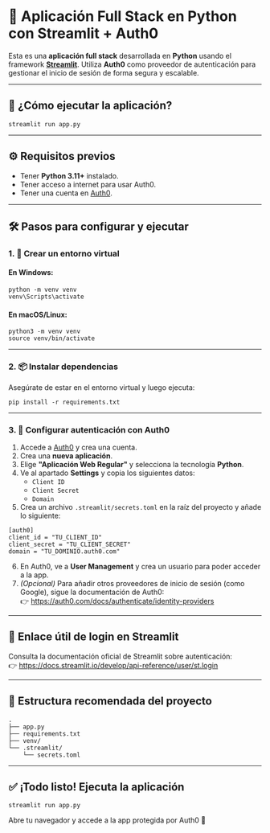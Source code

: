 # 🔐 Aplicación Full Stack en Python con Streamlit + Auth0

Esta es una **aplicación full stack** desarrollada en **Python** usando el framework **[Streamlit](https://streamlit.io/)**. Utiliza **Auth0** como proveedor de autenticación para gestionar el inicio de sesión de forma segura y escalable.

---

## 🚀 ¿Cómo ejecutar la aplicación?

```
streamlit run app.py
```

---

## ⚙️ Requisitos previos

- Tener **Python 3.11+** instalado.
- Tener acceso a internet para usar Auth0.
- Tener una cuenta en [Auth0](https://auth0.com/).

---

## 🛠️ Pasos para configurar y ejecutar

### 1. 🧪 Crear un entorno virtual

#### En Windows:

```
python -m venv venv
venv\Scripts\activate
```

#### En macOS/Linux:

```
python3 -m venv venv
source venv/bin/activate
```

---

### 2. 📦 Instalar dependencias

Asegúrate de estar en el entorno virtual y luego ejecuta:

```
pip install -r requirements.txt
```

---

### 3. 🔐 Configurar autenticación con Auth0

1. Accede a [Auth0](https://auth0.com/) y crea una cuenta.
2. Crea una **nueva aplicación**.
3. Elige **"Aplicación Web Regular"** y selecciona la tecnología **Python**.
4. Ve al apartado **Settings** y copia los siguientes datos:
   - `Client ID`
   - `Client Secret`
   - `Domain`
5. Crea un archivo `.streamlit/secrets.toml` en la raíz del proyecto y añade lo siguiente:

```
[auth0]
client_id = "TU_CLIENT_ID"
client_secret = "TU_CLIENT_SECRET"
domain = "TU_DOMINIO.auth0.com"
```

6. En Auth0, ve a **User Management** y crea un usuario para poder acceder a la app.
7. *(Opcional)* Para añadir otros proveedores de inicio de sesión (como Google), sigue la documentación de Auth0:  
   👉 https://auth0.com/docs/authenticate/identity-providers

---

## 🔑 Enlace útil de login en Streamlit

Consulta la documentación oficial de Streamlit sobre autenticación:  
👉 https://docs.streamlit.io/develop/api-reference/user/st.login

---

## 📁 Estructura recomendada del proyecto

```
.
├── app.py
├── requirements.txt
├── venv/
└── .streamlit/
    └── secrets.toml
```

---

## ✅ ¡Todo listo! Ejecuta la aplicación

```
streamlit run app.py
```

Abre tu navegador y accede a la app protegida por Auth0 🎉
